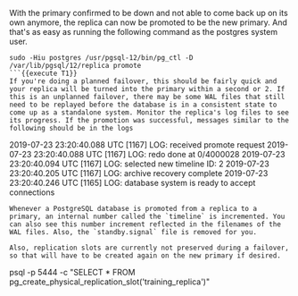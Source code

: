 With the primary confirmed to be down and not able to come back up on its own anymore, the replica can now be promoted to be the new primary. And that's as easy as running the following command as the postgres system user.
```
sudo -Hiu postgres /usr/pgsql-12/bin/pg_ctl -D /var/lib/pgsql/12/replica promote
```{{execute T1}}
If you're doing a planned failover, this should be fairly quick and your replica will be turned into the primary within a second or 2. If this is an unplanned failover, there may be some WAL files that still need to be replayed before the database is in a consistent state to come up as a standalone system. Monitor the replica's log files to see its progress. If the promotion was successful, messages similar to the following should be in the logs
```
2019-07-23 23:20:40.088 UTC [1167] LOG:  received promote request
2019-07-23 23:20:40.088 UTC [1167] LOG:  redo done at 0/4000028
2019-07-23 23:20:40.094 UTC [1167] LOG:  selected new timeline ID: 2
2019-07-23 23:20:40.205 UTC [1167] LOG:  archive recovery complete
2019-07-23 23:20:40.246 UTC [1165] LOG:  database system is ready to accept connections
```
Whenever a PostgreSQL database is promoted from a replica to a primary, an internal number called the `timeline` is incremented. You can also see this number increment reflected in the filenames of the WAL files. Also, the `standby.signal` file is removed for you.

Also, replication slots are currently not preserved during a failover, so that will have to be created again on the new primary if desired.
```
psql -p 5444 -c "SELECT * FROM pg_create_physical_replication_slot('training_replica')"
```{{execute T1}}
